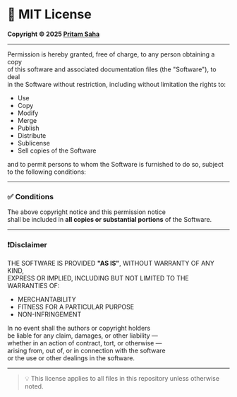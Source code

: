 # 📄 MIT License

**Copyright © 2025 [Pritam Saha](https://github.com/pritamsaha003)**

---

Permission is hereby granted, free of charge, to any person obtaining a copy  
of this software and associated documentation files (the "Software"), to deal  
in the Software without restriction, including without limitation the rights to:

- Use  
- Copy  
- Modify  
- Merge  
- Publish  
- Distribute  
- Sublicense  
- Sell copies of the Software  

and to permit persons to whom the Software is furnished to do so, subject to the following conditions:

---

### ✅ Conditions

The above copyright notice and this permission notice  
shall be included in **all copies or substantial portions** of the Software.

---

### ❗Disclaimer

THE SOFTWARE IS PROVIDED **"AS IS"**, WITHOUT WARRANTY OF ANY KIND,  
EXPRESS OR IMPLIED, INCLUDING BUT NOT LIMITED TO THE WARRANTIES OF:

- MERCHANTABILITY  
- FITNESS FOR A PARTICULAR PURPOSE  
- NON-INFRINGEMENT  

In no event shall the authors or copyright holders  
be liable for any claim, damages, or other liability —  
whether in an action of contract, tort, or otherwise —  
arising from, out of, or in connection with the software  
or the use or other dealings in the software.

---

> 💡 This license applies to all files in this repository unless otherwise noted.
